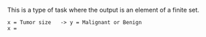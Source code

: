This is a type of task where the output is an element of a finite set.

```
x = Tumor size   -> y = Malignant or Benign
x = 
```